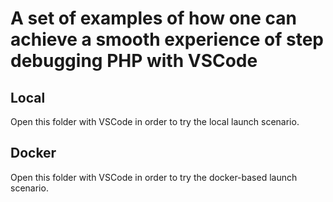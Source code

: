 # A set of examples of how one can achieve a smooth experience of step debugging PHP with VSCode

## Local

Open this folder with VSCode in order to try the local launch scenario.

## Docker

Open this folder with VSCode in order to try the docker-based launch scenario.

